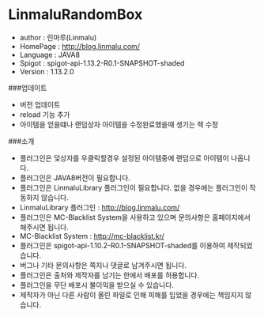 # LinmaluRandomBox

 - author : 린마루(Linmalu)
 - HomePage : http://blog.linmalu.com/
 - Language : JAVA8
 - Spigot : spigot-api-1.13.2-R0.1-SNAPSHOT-shaded
 - Version : 1.13.2.0

###업데이트
- 버전 업데이트
- reload 기능 추가
- 아이템을 얻을떄나 랜덤상자 아이템을 수정완료했을때 생기는 렉 수정

###소개
- 플러그인은 덫상자를 우클릭할경우 설정된 아이템중에 랜덤으로 아이템이 나옵니다.
- 플러그인은 JAVA8버전이 필요합니다.
- 플러그인은 LinmaluLibrary 플러그인이 필요합니다. 없을 경우에는 플러그인이 작동하지 않습니다.
- LinmaluLibrary 플러그인 : http://blog.linmalu.com/
- 플러그인은 MC-Blacklist System을 사용하고 있으며 문의사항은 홈페이지에서 해주시면 됩니다.
- MC-Blacklist System : http://mc-blacklist.kr/
- 플러그인은 spigot-api-1.10.2-R0.1-SNAPSHOT-shaded를 이용하여 제작되었습니다.
- 버그나 기타 문의사항은 쪽지나 댓글로 남겨주시면 됩니다.
- 플러그인은 출처와 제작자를 남기는 한에서 배포를 허용합니다.
- 플러그인을 무단 배포시 불이익을 받으실 수 있습니다.
- 제작자가 아닌 다른 사람이 올린 파일로 인해 피해를 입었을 경우에는 책임지지 않습니다.
